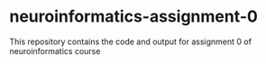# neuroinformatics-assignment-0
This repository contains the code and output for assignment 0 of neuroinformatics course
